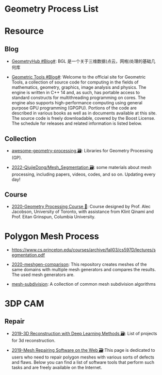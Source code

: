 # Geometry Process List

# Resource

## Blog

- [GeometryHub #Blog#](http://geometryhub.net/overview): BGL 是一个关于三维数据(点云，网格)处理的基础几何库

- [Geometric Tools #Blog#](https://www.geometrictools.com/index.html): Welcome to the official site for Geometric Tools, a collection of source code for computing in the fields of mathematics, geometry, graphics, image analysis and physics. The engine is written in C++ 14 and, as such, has portable access to standard constructs for multithreading programming on cores. The engine also supports high-performance computing using general purpose GPU programming (GPGPU). Portions of the code are described in various books as well as in documents available at this site. The source code is freely downloadable, covered by the Boost License. The schedule for releases and related information is listed below.

## Collection

- [awesome-geometry-processing 🗃️](https://github.com/zishun/awesome-geometry-processing): Libraries for Geometry Processing (GP).

- [2022-QiujieDong/Mesh_Segmentation 🗃️](https://github.com/QiujieDong/Mesh_Segmentation): some materials about mesh processing, including papers, videos, codes, and so on. Updating every day!

## Course

- [2020-Geometry Processing Course 🎥](https://github.com/alecjacobson/geometry-processing): Course designed by Prof. Alec Jacobson, University of Toronto, with assistance from Klint Qinami and Prof. Eitan Grinspun, Columbia University.

# Polygon Mesh Process

- https://www.cs.princeton.edu/courses/archive/fall03/cs597D/lectures/segmentation.pdf

- [2020-meshgen-comparison](https://github.com/meshpro/meshgen-comparison): This repository creates meshes of the same domains with multiple mesh generators and compares the results. The used mesh generators are.

- [mesh-subdivision](https://github.com/ozkanyumsak/mesh-subdivision): A collection of common mesh subdivision algorithms

# 3DP CAM

## Repair

- [2019-3D Reconstruction with Deep Learning Methods 🗃️](https://github.com/natowi/3D-Reconstruction-with-Deep-Learning-Methods): List of projects for 3d reconstruction.

- [2019-Mesh Repairing Software on the Web 🗃️](http://meshrepair.org/):This page is dedicated to users who need to repair polygon meshes with various sorts of defects and flaws. Below you can find a list of software tools that perform such tasks and are freely available on the Internet.
